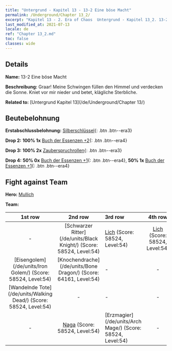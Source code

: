 ```yaml
---
title: "Untergrund - Kapitel 13 - 13-2 Eine böse Macht"
permalink: /Underground/Chapter 13_2/
excerpt: "Kapitel 13 - 2. Era of Chaos  Untergrund - Kapitel 13_2. 13-2 Eine böse Macht"
last_modified_at: 2021-07-13
locale: de
ref: "Chapter 13_2.md"
toc: false
classes: wide
---
```


## Details

 **Name:** 13-2 Eine böse Macht

 **Beschreibung:** Graar! Meine Schwingen füllen den Himmel und verdecken die Sonne. Kniet vor mir nieder und betet, klägliche Sterbliche.

 **Related to:** [Untergrund Kapitel 13](/de/Underground/Chapter 13/)

## Beutebelohnung

 **Erstabschlussbelohnung:** [Silberschlüssel](/ItemsDE/con_693/){: .btn .btn--era3}

 **Drop 2:** **100% 1x** [Buch der Essenzen +2](/ItemsDE/mat_53/){: .btn .btn--era4}

 **Drop 3:** **100% 2x** [Zauberspruchrollen](/ItemsDE/con_694/){: .btn .btn--era3}

 **Drop 4:** **50% 0x** [Buch der Essenzen +1](/ItemsDE/mat_46/){: .btn .btn--era4}, **50% 1x** [Buch der Essenzen +1](/ItemsDE/mat_46/){: .btn .btn--era4}


## Fight against Team
 **Hero:** [Mullich](/de/heroes/Mullich/)

 **Team:**


  | 1st row | 2nd row | 3rd row | 4th row |
  |:----:|:----:|:----|:----:|
  | - | [Schwarzer Ritter](/de/units/Black Knight/) (Score: 58524, Level:54)  | [Lich](/de/units/Lich/) (Score: 58524, Level:54)  | [Lich](/de/units/Lich/) (Score: 58524, Level:54)  |
  | [Eisengolem](/de/units/Iron Golem/) (Score: 58524, Level:54)  | [Knochendrache](/de/units/Bone Dragon/) (Score: 64161, Level:54)  | - | - |
  | [Wandelnde Tote](/de/units/Walking Dead/) (Score: 58524, Level:54)  | - | - | - |
  | - | [Naga](/de/units/Naga/) (Score: 58524, Level:54)  | [Erzmagier](/de/units/Arch Mage/) (Score: 58524, Level:54)  | - |


